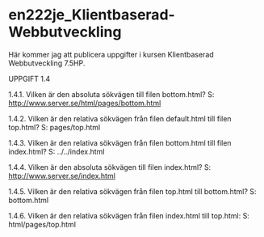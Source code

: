 en222je_Klientbaserad-Webbutveckling
====================================
Här kommer jag att publicera uppgifter i kursen Klientbaserad Webbutveckling 7.5HP.


UPPGIFT 1.4

1.4.1. Vilken är den absoluta sökvägen till filen bottom.html? 
S: http://www.server.se/html/pages/bottom.html

1.4.2. Vilken är den relativa sökvägen från filen default.html till filen top.html? 
S: pages/top.html

1.4.3. Vilken är den relativa sökvägen från filen bottom.html till filen index.html? 
S: ../../index.html

1.4.4. Vilken är den absoluta sökvägen till filen index.html? 
S: http://www.server.se/index.html

1.4.5. Vilken är den relativa sökvägen från filen top.html till bottom.html? 
S: bottom.html

1.4.6. Vilken är den relativa sökvägen från filen index.html till top.html:
S: html/pages/top.html